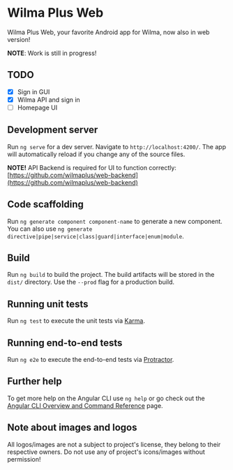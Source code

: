 # Wilma Plus Web
Wilma Plus Web, your favorite Android app for Wilma, now also in web version!

__NOTE__: Work is still in progress!

## TODO

- [x] Sign in GUI
- [x] Wilma API and sign in
- [ ] Homepage UI

## Development server

Run `ng serve` for a dev server. Navigate to `http://localhost:4200/`. The app will automatically reload if you change any of the source files.

**NOTE!** API Backend is required for UI to function correctly: [https://github.com/wilmaplus/web-backend](https://github.com/wilmaplus/web-backend)

## Code scaffolding

Run `ng generate component component-name` to generate a new component. You can also use `ng generate directive|pipe|service|class|guard|interface|enum|module`.

## Build

Run `ng build` to build the project. The build artifacts will be stored in the `dist/` directory. Use the `--prod` flag for a production build.

## Running unit tests

Run `ng test` to execute the unit tests via [Karma](https://karma-runner.github.io).

## Running end-to-end tests

Run `ng e2e` to execute the end-to-end tests via [Protractor](http://www.protractortest.org/).

## Further help

To get more help on the Angular CLI use `ng help` or go check out the [Angular CLI Overview and Command Reference](https://angular.io/cli) page.

## Note about images and logos
All logos/images are not a subject to project's license, they belong to their respective owners.
Do not use any of project's icons/images without permission!
